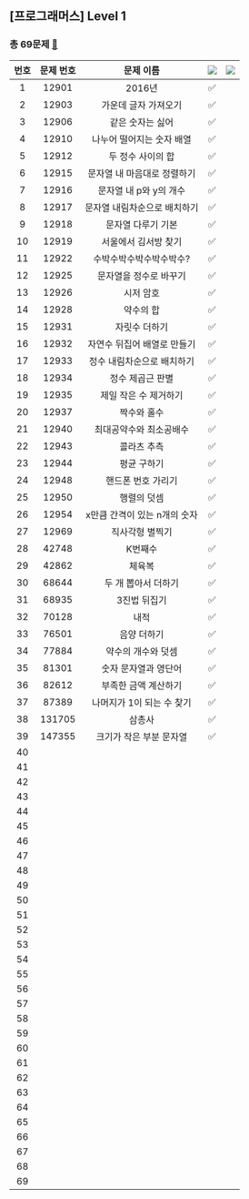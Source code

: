 ## [프로그래머스] Level 1
### 총 69문제 [🔗](https://school.programmers.co.kr/learn/challenges?order=acceptance_desc&languages=python3%2Cswift&page=1&levels=1)

|번호|문제 번호|문제 이름|<img src="https://img.shields.io/badge/Python-3766AB?style=flat-square&logo=Python&logoColor=white"/></a> |<img src="https://img.shields.io/badge/Swift-F05138?style=flat-square&logo=Swift&logoColor=white"/></a>|
|:-----:|:-----:|:-----:|:-----:|:-----:|
|1|12901|2016년|✅||
|2|12903|가운데 글자 가져오기|✅||
|3|12906|같은 숫자는 싫어|✅||
|4|12910|나누어 떨어지는 숫자 배열|✅||
|5|12912|두 정수 사이의 합|✅||
|6|12915|문자열 내 마음대로 정렬하기|✅||
|7|12916|문자열 내 p와 y의 개수|✅||
|8|12917|문자열 내림차순으로 배치하기|✅||
|9|12918|문자열 다루기 기본|✅||
|10|12919|서울에서 김서방 찾기|✅||
|11|12922|수박수박수박수박수박수?|✅||
|12|12925|문자열을 정수로 바꾸기|✅||
|13|12926|시저 암호|✅||
|14|12928|약수의 합|✅||
|15|12931|자릿수 더하기|✅||
|16|12932|자연수 뒤집어 배열로 만들기|✅||
|17|12933|정수 내림차순으로 배치하기|✅||
|18|12934|정수 제곱근 판별|✅||
|19|12935|제일 작은 수 제거하기|✅||
|20|12937|짝수와 홀수|✅||
|21|12940|최대공약수와 최소공배수|✅||
|22|12943|콜라츠 추측|✅||
|23|12944|평균 구하기|✅||
|24|12948|핸드폰 번호 가리기|✅||
|25|12950|행렬의 덧셈|✅||
|26|12954|x만큼 간격이 있는 n개의 숫자|✅||
|27|12969|직사각형 별찍기|✅||
|28|42748|K번째수|✅||
|29|42862|체육복|✅||
|30|68644|두 개 뽑아서 더하기|✅||
|31|68935|3진법 뒤집기|✅||
|32|70128|내적|✅||
|33|76501|음양 더하기|✅||
|34|77884|약수의 개수와 덧셈|✅||
|35|81301|숫자 문자열과 영단어|✅||
|36|82612|부족한 금액 계산하기|✅||
|37|87389|나머지가 1이 되는 수 찾기|✅||
|38|131705|삼총사|✅||
|39|147355|크기가 작은 부분 문자열|✅||
|40|||||
|41|||||
|42|||||
|43|||||
|44|||||
|45|||||
|46|||||
|47|||||
|48|||||
|49|||||
|50|||||
|51|||||
|52|||||
|53|||||
|54|||||
|55|||||
|56|||||
|57|||||
|58|||||
|59|||||
|60|||||
|61|||||
|62|||||
|63|||||
|64|||||
|65|||||
|66|||||
|67|||||
|68|||||
|69|||||
